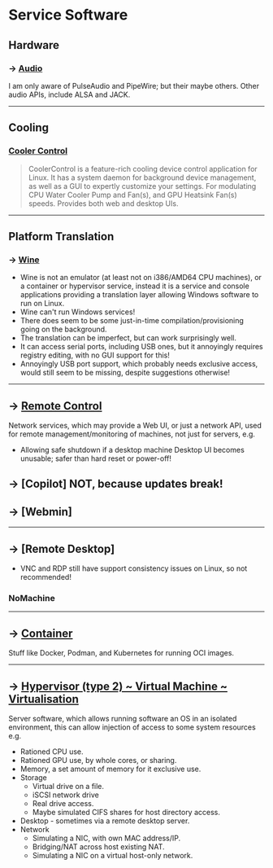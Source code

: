 # Service Software

## Hardware

### → [Audio](services/_audio.md)
I am only aware of PulseAudio and PipeWire; but their maybe others. Other audio APIs, include ALSA and JACK. 

---

## Cooling

### [Cooler Control](services/cooler-control.md)
> CoolerControl is a feature-rich cooling device control application for Linux. It has a system daemon
> for background device management, as well as a GUI to expertly customize your settings.
> For modulating CPU Water Cooler Pump and Fan(s), and GPU Heatsink Fan(s) speeds.
> Provides both web and desktop UIs.

---

## Platform Translation

### → [Wine](/software/services/wine.md)
- Wine is not an emulator (at least not on i386/AMD64 CPU machines), or a container or hypervisor service,
instead it is a service and console applications providing a translation layer allowing Windows software to run on Linux.
- Wine can't run Windows services!
- There does seem to be some just-in-time compilation/provisioning going on the background. 
- The translation can be imperfect, but can work surprisingly well.
- It can access serial ports, including USB ones, but it annoyingly requires registry editing, with no GUI support for this!
- Annoyingly USB port support, which probably needs exclusive access, would still seem to be missing, despite suggestions otherwise!

---

## → [Remote Control](services/_remote-control.md)

Network services, which may provide a Web UI, or just a network API, used for remote
management/monitoring of machines, not just for servers, e.g.
- Allowing safe shutdown if a desktop machine Desktop UI becomes unusable; safer than hard reset or power-off!

## → [Copilot] NOT, because updates break!

## → [Webmin]

---

## → [Remote Desktop]

- VNC and RDP still have support consistency issues on Linux, so not recommended!

### NoMachine

---

## → [Container](services/_container.md)

Stuff like Docker, Podman, and Kubernetes for running OCI images.

---

## → [Hypervisor (type 2) ~ Virtual Machine ~ Virtualisation](services/_hypervisor.md) 

Server software, which allows running software an OS in an isolated environment,
this can allow injection of access to some system resources e.g.
- Rationed CPU use.
- Rationed GPU use, by whole cores, or sharing.
- Memory, a set amount of memory for it exclusive use.
- Storage
    - Virtual drive on a file.
    - iSCSI network drive
    - Real drive access.
    - Maybe simulated CIFS shares for host directory access.
- Desktop - sometimes via a remote desktop server.
- Network
  - Simulating a NIC, with own MAC address/IP.
  - Bridging/NAT across host existing NAT.
  - Simulating a NIC on a virtual host-only network.
